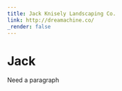 ```yaml
---
title: Jack Knisely Landscaping Co.
link: http://dreamachine.co/
_render: false
---
```


# Jack

Need a paragraph

